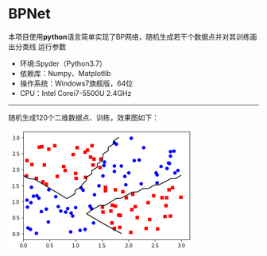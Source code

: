 # BPNet
本项目使用**python**语言简单实现了BP网络，随机生成若干个数据点并对其训练画出分类线
运行参数
- 环境:Spyder（Python3.7）
- 依赖库：Numpy、Matplotlib
- 操作系统：Windows7旗舰版，64位
- CPU：Intel Corei7-5500U 2.4GHz

****
随机生成120个二维数据点、训练，效果图如下：

![效果图](bp.png)
